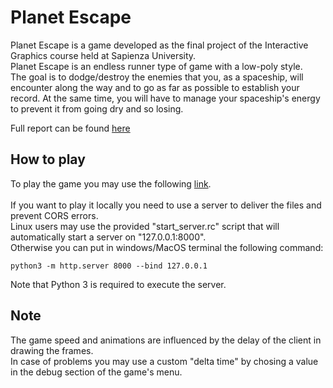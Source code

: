 
# Planet Escape
Planet Escape is a game developed as the final project of the Interactive Graphics course held at Sapienza University.<br/>
Planet Escape is an endless runner type of game with a low-poly style.<br/>
The goal is to dodge/destroy the enemies that you, as a spaceship, will encounter along the way and to go as far as possible to establish your record. At the same time, you will have to manage your spaceship's energy to prevent it from going dry and so losing.

Full report can be found [here](doc/report.pdf)
## How to play
To play the game you may use the following [link](https://sapienzainteractivegraphicscourse.github.io/finalproject-planet_escape/).<br/><br/>
If you want to play it locally you need to use a server to deliver the files and prevent CORS errors.<br/>
Linux users may use the provided "start_server.rc" script that will automatically start a server on "127.0.0.1:8000".<br/>
Otherwise you can put in windows/MacOS terminal the following command:

    python3 -m http.server 8000 --bind 127.0.0.1
Note that Python 3 is required to execute the server.

## Note
The game speed and animations are influenced by the delay of the client in drawing the frames.<br/>
In case of problems you may use a custom "delta time" by chosing a value in the debug section of the game's menu.
